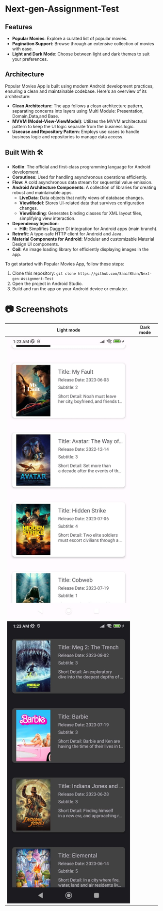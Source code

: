 # Next-gen-Assignment-Test

## Features

- **Popular Movies**: Explore a curated list of popular movies.
- **Pagination Support**: Browse through an extensive collection of movies with ease.
- **Light and Dark Mode**: Choose between light and dark themes to suit your preferences.
## Architecture

Popular Movies App is built using modern Android development practices, ensuring a clean and maintainable codebase. Here's an overview of its architecture:
- **Clean Architecture**: The app follows a clean architecture pattern, separating concerns into layers using Multi Module: Presentation, Domain,Data,and Base.
- **MVVM (Model-View-ViewModel)**: Utilizes the MVVM architectural pattern to keep the UI logic separate from the business logic.
- **Usecase and Repository Pattern**: Employs use cases to handle business logic and repositories to manage data access.
## Built With 🛠
- **Kotlin**: The official and first-class programming language for Android development.
- **Coroutines**: Used for handling asynchronous operations efficiently.
- **Flow**: A cold asynchronous data stream for sequential value emission.
- **Android Architecture Components**: A collection of libraries for creating robust and maintainable apps.
    - **LiveData**: Data objects that notify views of database changes.
    - **ViewModel**: Stores UI-related data that survives configuration changes.
    - **ViewBinding**: Generates binding classes for XML layout files, simplifying view interaction.
- **Dependency Injection**:
    - **Hilt**: Simplifies Dagger DI integration for Android apps (main branch).
- **Retrofit**: A type-safe HTTP client for Android and Java.
- **Material Components for Android**: Modular and customizable Material Design UI components.
- **Coil**: An image loading library for efficiently displaying images in the app.

To get started with Popular Movies App, follow these steps:

1. Clone this repository: `git clone https://github.com/SaaifKhan/Next-gen-Assignment-Test`
2. Open the project in Android Studio.
3. Build and run the app on your Android device or emulator.

# :camera: Screenshots

|               Light mode                | Dark mode |
|:---------------------------------------:| :---: |
| ![Home Light](image/1.jpg "Home Light") |
| ![Home dark](image/2.jpg "Home Light")  |
